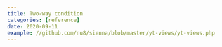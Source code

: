 ```yaml
---
title: Two-way condition
categories: [reference]
date: 2020-09-11
example: //github.com/nu8/sienna/blob/master/yt-views/yt-views.php
---
```

